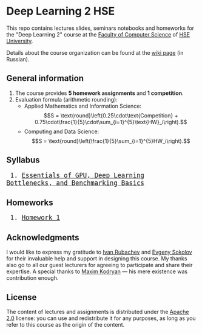 # Deep Learning 2 HSE

This repo contains lectures slides, seminars notebooks and homeworks for the "Deep Learning 2" course at the [Faculty of Computer Science](https://cs.hse.ru/en/) of [HSE University](https://www.hse.ru/en/). 

Details about the course organization can be found at
the [wiki page](http://wiki.cs.hse.ru/%D0%93%D0%BB%D1%83%D0%B1%D0%B8%D0%BD%D0%BD%D0%BE%D0%B5_%D0%BE%D0%B1%D1%83%D1%87%D0%B5%D0%BD%D0%B8%D0%B5_2_2025) (in Russian).

## General information

1. The course provides **5 homework assignments** and **1 competition**.
2. Evaluation formula (arithmetic rounding):
    - Applied Mathematics and Information Science: 
    $$S = \text{round}\left(0.25\cdot\text{Competition} + 0.75\cdot\frac{1}{5}\cdot\sum_{i=1}^{5}\text{HW}_i\right).$$
    - Computing and Data Science: 
    $$S = \text{round}\left(\frac{1}{5}\sum_{i=1}^{5}HW_i\right).$$

## Syllabus

<big><pre>
    1.  [Essentials of GPU, Deep Learning Bottlenecks, and Benchmarking Basics](./week_01)
</pre></big>

## Homeworks

<big><pre>
    1.  [Homework 1](./homeworks/homework_01)
</pre></big>

## Acknowledgments

I would like to express my gratitude to [Ivan Rubachev](https://puhsu.net/) and [Evgeny Sokolov](https://github.com/esokolov) for their invaluable help and support in designing this course. My thanks also go to all our guest lecturers for agreeing to participate and share their expertise. A special thanks to [Maxim Kodryan](https://github.com/MaxBourdon) — his mere existence was contribution enough.

## License

The content of lectures and assignments is distributed under the [Apache 2.0](./LICENSE) license: you can use and redistribute it for any purposes, as long as you refer to this course as the origin of the content.